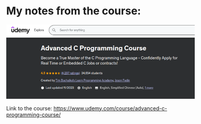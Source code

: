 # My notes from the course:



![alt text](<Screenshot from 2024-03-26 07-58-30.png>)

Link to the course: https://www.udemy.com/course/advanced-c-programming-course/


